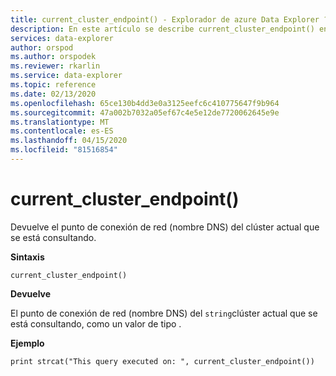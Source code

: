 ```yaml
---
title: current_cluster_endpoint() - Explorador de azure Data Explorer ? Microsoft Docs
description: En este artículo se describe current_cluster_endpoint() en Azure Data Explorer.
services: data-explorer
author: orspod
ms.author: orspodek
ms.reviewer: rkarlin
ms.service: data-explorer
ms.topic: reference
ms.date: 02/13/2020
ms.openlocfilehash: 65ce130b4dd3e0a3125eefc6c410775647f9b964
ms.sourcegitcommit: 47a002b7032a05ef67c4e5e12de7720062645e9e
ms.translationtype: MT
ms.contentlocale: es-ES
ms.lasthandoff: 04/15/2020
ms.locfileid: "81516854"
---
```

# <a name="current_cluster_endpoint"></a>current_cluster_endpoint()

Devuelve el punto de conexión de red (nombre DNS) del clúster actual que se está consultando.

**Sintaxis**

`current_cluster_endpoint()`

**Devuelve**

El punto de conexión de red (nombre DNS) del `string`clúster actual que se está consultando, como un valor de tipo .

**Ejemplo**

```kusto
print strcat("This query executed on: ", current_cluster_endpoint())
```